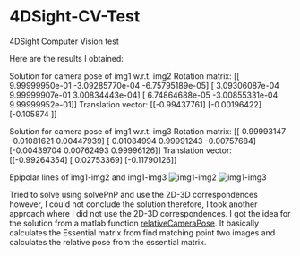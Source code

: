 # 4DSight-CV-Test
4DSight Computer Vision test

Here are the results I obtained:

Solution for camera pose of img1 w.r.t. img2
Rotation matrix:
[[ 9.99999950e-01 -3.09285770e-04 -6.75795189e-05]
 [ 3.09306087e-04  9.99999907e-01  3.00834443e-04]
 [ 6.74864688e-05 -3.00855331e-04  9.99999952e-01]]
Translation vector:
[[-0.99437761]
 [-0.00196422]
 [-0.105874  ]]


Solution for camera pose of img1 w.r.t. img3
Rotation matrix:
[[ 0.99993147 -0.01081621  0.00447939]
 [ 0.01084994  0.99991243 -0.00757684]
 [-0.00439704  0.00762493  0.99996126]]
Translation vector:
[[-0.99264354]
 [ 0.02753369]
 [-0.11790126]]
 

Epipolar lines of img1-img2 and img1-img3
![img1-img2](https://user-images.githubusercontent.com/63498645/134076133-1e8d79f8-7f76-44b8-8087-4ab917d613bc.png)
![img1-img3](https://user-images.githubusercontent.com/63498645/134076146-5ef760bb-cd1e-4f83-bf4c-02984b6b202e.png)

Tried to solve using solvePnP and use the 2D-3D correspondences however, I could not conclude the solution therefore, I took another approach where I did not use the 2D-3D correspondences. I got the idea for the solution from a matlab function [relativeCameraPose](https://www.mathworks.com/help/vision/ref/relativecamerapose.html#d123e153998). It basically calculates the Essential matrix from find matching point two images and calculates the relative pose from the essential matrix.
